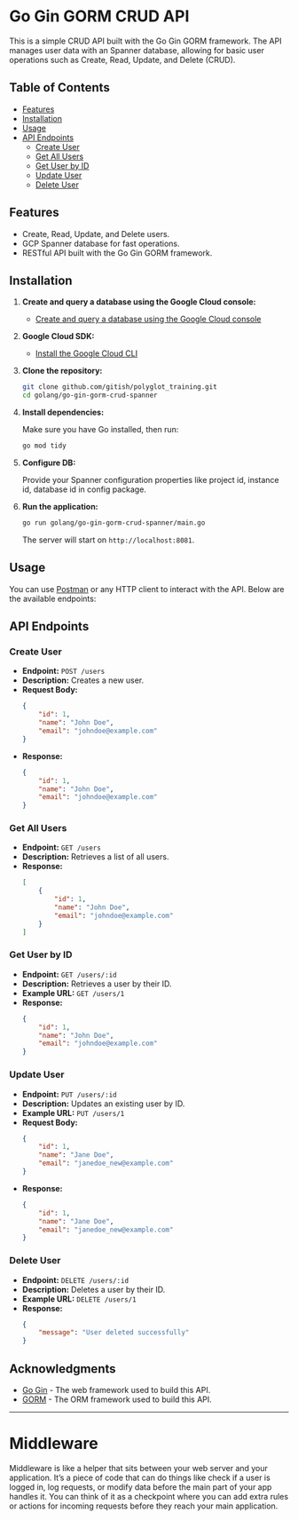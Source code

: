 
# Go Gin GORM CRUD API

This is a simple CRUD API built with the Go Gin GORM framework. The API manages user data with an Spanner database, allowing for basic user operations such as Create, Read, Update, and Delete (CRUD).

## Table of Contents
- [Features](#features)
- [Installation](#installation)
- [Usage](#usage)
- [API Endpoints](#api-endpoints)
  - [Create User](#create-user)
  - [Get All Users](#get-all-users)
  - [Get User by ID](#get-user-by-id)
  - [Update User](#update-user)
  - [Delete User](#delete-user)

## Features
- Create, Read, Update, and Delete users.
- GCP Spanner database for fast operations.
- RESTful API built with the Go Gin GORM framework.

## Installation

1. **Create and query a database using the Google Cloud console:**

   - [Create and query a database using the Google Cloud console](https://cloud.google.com/spanner/docs/create-query-database-console)

2. **Google Cloud SDK:**

   - [Install the Google Cloud CLI](https://cloud.google.com/sdk/docs/install-sdk)

3. **Clone the repository:**

   ```bash
   git clone github.com/gitish/polyglot_training.git
   cd golang/go-gin-gorm-crud-spanner
   ```

4. **Install dependencies:**

   Make sure you have Go installed, then run:

   ```bash
   go mod tidy
   ```

5. **Configure DB:**

   Provide your Spanner configuration properties like project id, instance id, database id in config package.

6. **Run the application:**

   ```bash
   go run golang/go-gin-gorm-crud-spanner/main.go
   ```

   The server will start on `http://localhost:8081`.

## Usage

You can use [Postman](https://www.postman.com/) or any HTTP client to interact with the API. Below are the available endpoints:

## API Endpoints

### Create User
- **Endpoint:** `POST /users`
- **Description:** Creates a new user.
- **Request Body:**
  ```json
  {
      "id": 1,
      "name": "John Doe",
      "email": "johndoe@example.com"
  }
  ```
- **Response:**
  ```json
  {
      "id": 1,
      "name": "John Doe",
      "email": "johndoe@example.com"
  }
  ```

### Get All Users
- **Endpoint:** `GET /users`
- **Description:** Retrieves a list of all users.
- **Response:**
  ```json
  [
      {
          "id": 1,
          "name": "John Doe",
          "email": "johndoe@example.com"
      }
  ]
  ```

### Get User by ID
- **Endpoint:** `GET /users/:id`
- **Description:** Retrieves a user by their ID.
- **Example URL:** `GET /users/1`
- **Response:**
  ```json
  {
      "id": 1,
      "name": "John Doe",
      "email": "johndoe@example.com"
  }
  ```

### Update User
- **Endpoint:** `PUT /users/:id`
- **Description:** Updates an existing user by ID.
- **Example URL:** `PUT /users/1`
- **Request Body:**
  ```json
  {
      "id": 1,
      "name": "Jane Doe",
      "email": "janedoe_new@example.com"
  }
  ```
- **Response:**
  ```json
  {
      "id": 1,
      "name": "Jane Doe",
      "email": "janedoe_new@example.com"
  }
  ```

### Delete User
- **Endpoint:** `DELETE /users/:id`
- **Description:** Deletes a user by their ID.
- **Example URL:** `DELETE /users/1`
- **Response:**
  ```json
  {
      "message": "User deleted successfully"
  }
  ```

## Acknowledgments
- [Go Gin](https://github.com/gin-gonic/gin) - The web framework used to build this API.
- [GORM](https://gorm.io/) - The ORM framework used to build this API.

---

# Middleware
Middleware is like a helper that sits between your web server and your application. It’s a piece of code that can do things like check if a user is logged in, log requests, or modify data before the main part of your app handles it. You can think of it as a checkpoint where you can add extra rules or actions for incoming requests before they reach your main application.
